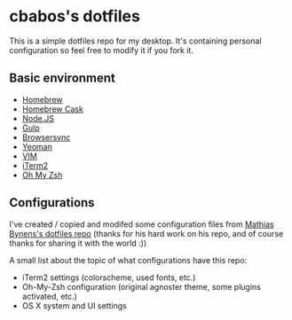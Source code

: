 # cbabos's dotfiles
This is a simple dotfiles repo for my desktop. 
It's containing personal configuration so feel free to modify it if you fork it. 

## Basic environment
* [Homebrew](http://brew.sh/)
* [Homebrew Cask](http://caskroom.io/)
* [Node.JS](http://nodejs.org/)
* [Gulp](http://gulpjs.com)
* [Browsersync](http://browsersync.io/)
* [Yeoman](http://yeoman.io/)
* [VIM](http://www.vim.org/)
* [iTerm2](http://www.iterm2.com/)
* [Oh My Zsh](http://ohmyz.sh/)

## Configurations
I've created / copied and modifed some configuration files from [Mathias Bynens's dotfiles repo](https://github.com/mathiasbynens/dotfiles) (thanks for his hard work on his repo, and of course thanks for sharing it with the world :))

A small list about the topic of what configurations have this repo: 

* iTerm2 settings (colorscheme, used fonts, etc.)
* Oh-My-Zsh configuration (original agnoster theme, some plugins activated, etc.)
* OS X system and UI settings